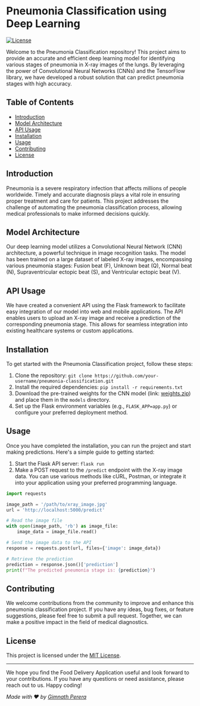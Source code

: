 # Pneumonia Classification using Deep Learning
[![License](https://img.shields.io/badge/License-MIT-blue.svg)](https://opensource.org/licenses/MIT)



Welcome to the Pneumonia Classification repository! This project aims to provide an accurate and efficient deep learning model for identifying various stages of pneumonia in X-ray images of the lungs. By leveraging the power of Convolutional Neural Networks (CNNs) and the TensorFlow library, we have developed a robust solution that can predict pneumonia stages with high accuracy.


## Table of Contents
- [Introduction](#introduction)
- [Model Architecture](#model-architecture)
- [API Usage](#api-usage)
- [Installation](#installation)
- [Usage](#usage)
- [Contributing](#contributing)
- [License](#license)

## Introduction
Pneumonia is a severe respiratory infection that affects millions of people worldwide. Timely and accurate diagnosis plays a vital role in ensuring proper treatment and care for patients. This project addresses the challenge of automating the pneumonia classification process, allowing medical professionals to make informed decisions quickly.

## Model Architecture
Our deep learning model utilizes a Convolutional Neural Network (CNN) architecture, a powerful technique in image recognition tasks. The model has been trained on a large dataset of labeled X-ray images, encompassing various pneumonia stages: Fusion beat (F), Unknown beat (Q), Normal beat (N), Supraventricular ectopic beat (S), and Ventricular ectopic beat (V).

## API Usage
We have created a convenient API using the Flask framework to facilitate easy integration of our model into web and mobile applications. The API enables users to upload an X-ray image and receive a prediction of the corresponding pneumonia stage. This allows for seamless integration into existing healthcare systems or custom applications.

## Installation
To get started with the Pneumonia Classification project, follow these steps:

1. Clone the repository: `git clone https://github.com/your-username/pneumonia-classification.git`
2. Install the required dependencies: `pip install -r requirements.txt`
3. Download the pre-trained weights for the CNN model (link: [weights.zip](weights.zip)) and place them in the `models` directory.
4. Set up the Flask environment variables (e.g., `FLASK_APP=app.py`) or configure your preferred deployment method.

## Usage
Once you have completed the installation, you can run the project and start making predictions. Here's a simple guide to getting started:

1. Start the Flask API server: `flask run`
2. Make a POST request to the `/predict` endpoint with the X-ray image data. You can use various methods like cURL, Postman, or integrate it into your application using your preferred programming language.

```python
import requests

image_path = '/path/to/xray_image.jpg'
url = 'http://localhost:5000/predict'

# Read the image file
with open(image_path, 'rb') as image_file:
    image_data = image_file.read()

# Send the image data to the API
response = requests.post(url, files={'image': image_data})

# Retrieve the prediction
prediction = response.json()['prediction']
print(f"The predicted pneumonia stage is: {prediction}")
```
## Contributing
We welcome contributions from the community to improve and enhance this pneumonia classification project. If you have any ideas, bug fixes, or feature suggestions, please feel free to submit a pull request. Together, we can make a positive impact in the field of medical diagnostics.


## License

This project is licensed under the [MIT License](LICENSE).

---

We hope you find the Food Delivery Application useful and look forward to your contributions. If you have any questions or need assistance, please reach out to us. Happy coding!

_Made with ❤️ by [Gimnath Perera](https://github.com/Gimnath-Perera)_

